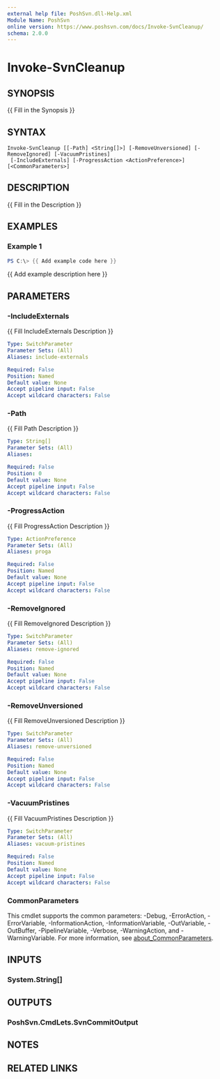 ```yaml
---
external help file: PoshSvn.dll-Help.xml
Module Name: PoshSvn
online version: https://www.poshsvn.com/docs/Invoke-SvnCleanup/
schema: 2.0.0
---
```


# Invoke-SvnCleanup

## SYNOPSIS
{{ Fill in the Synopsis }}

## SYNTAX

```
Invoke-SvnCleanup [[-Path] <String[]>] [-RemoveUnversioned] [-RemoveIgnored] [-VacuumPristines]
 [-IncludeExternals] [-ProgressAction <ActionPreference>] [<CommonParameters>]
```

## DESCRIPTION
{{ Fill in the Description }}

## EXAMPLES

### Example 1
```powershell
PS C:\> {{ Add example code here }}
```

{{ Add example description here }}

## PARAMETERS

### -IncludeExternals
{{ Fill IncludeExternals Description }}

```yaml
Type: SwitchParameter
Parameter Sets: (All)
Aliases: include-externals

Required: False
Position: Named
Default value: None
Accept pipeline input: False
Accept wildcard characters: False
```

### -Path
{{ Fill Path Description }}

```yaml
Type: String[]
Parameter Sets: (All)
Aliases:

Required: False
Position: 0
Default value: None
Accept pipeline input: False
Accept wildcard characters: False
```

### -ProgressAction
{{ Fill ProgressAction Description }}

```yaml
Type: ActionPreference
Parameter Sets: (All)
Aliases: proga

Required: False
Position: Named
Default value: None
Accept pipeline input: False
Accept wildcard characters: False
```

### -RemoveIgnored
{{ Fill RemoveIgnored Description }}

```yaml
Type: SwitchParameter
Parameter Sets: (All)
Aliases: remove-ignored

Required: False
Position: Named
Default value: None
Accept pipeline input: False
Accept wildcard characters: False
```

### -RemoveUnversioned
{{ Fill RemoveUnversioned Description }}

```yaml
Type: SwitchParameter
Parameter Sets: (All)
Aliases: remove-unversioned

Required: False
Position: Named
Default value: None
Accept pipeline input: False
Accept wildcard characters: False
```

### -VacuumPristines
{{ Fill VacuumPristines Description }}

```yaml
Type: SwitchParameter
Parameter Sets: (All)
Aliases: vacuum-pristines

Required: False
Position: Named
Default value: None
Accept pipeline input: False
Accept wildcard characters: False
```

### CommonParameters
This cmdlet supports the common parameters: -Debug, -ErrorAction, -ErrorVariable, -InformationAction, -InformationVariable, -OutVariable, -OutBuffer, -PipelineVariable, -Verbose, -WarningAction, and -WarningVariable. For more information, see [about_CommonParameters](http://go.microsoft.com/fwlink/?LinkID=113216).

## INPUTS

### System.String[]

## OUTPUTS

### PoshSvn.CmdLets.SvnCommitOutput

## NOTES

## RELATED LINKS

